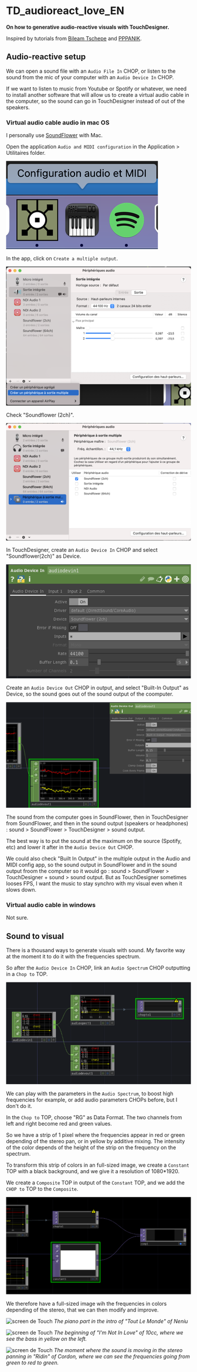 # TD_audioreact_love_EN

**On how to generative audio-reactive visuals with TouchDesigner.**

Inspired by tutorials from [Bileam Tschepe](https://www.youtube.com/@elekktronaut) and [PPPANIK](https://www.youtube.com/@pppanik2040).

## Audio-reactive setup

We can open a sound file with an `Audio File In` CHOP, or listen to the sound from the mic of your computer with an `Audio Device In` CHOP.

If we want to listen to music from Youtube or Spotify or whatever, we need to install another software that will allow us to create a virtual audio cable in the computer, so the sound can go in TouchDesigner instead of out of the speakers.

### Virtual audio cable audio in mac OS
I personally use [SoundFlower](https://soundflower.fr.softonic.com/mac) with Mac.

Open the application `Audio and MIDI configuration` in the Application > Utilitaires folder.

![screen de Config audio et MIDI](./images/screen1.png)

In the app, click on `Create a multiple output`.

![screen de Config audio et MIDI](./images/screen2.png)

Check "Soundflower (2ch)".

![screen de Config audio et MIDI](./images/screen3.png)

In TouchDesigner, create an `Audio Device In` CHOP and select "Soundflower(2ch)" as Device.

![screen de Config audio et MIDI](./images/screen4.png)

Create an `Audio Device Out` CHOP in output, and select "Built-In Output" as Device, so the sound goes out of the sound output of the coomputer.

![screen de Config audio et MIDI](./images/screen5.png)

The sound from the computer goes in SoundFlower, then in TouchDesigner from SoundFlower, and then in the sound output (speakers or headphones) : sound > SoundFlower > TouchDesigner > sound output.

The best way is to put the sound at the maximum on the source (Spotify, etc) and lower it after in the `Audio Device Out` CHOP.

We could also check "Built In Output" in the multiple output in the Audio and MIDI config app, so the sound output in SoundFlower and in the sound output froom the computer so it would go : sound > SoundFlower > TouchDesigner + sound > sound output.
But as TouchDesigner sometimes looses FPS, I want the music to stay synchro with my visual even when it slows down.

 ### Virtual audio cable in windows

Not sure.

 ## Sound to visual

 There is a thousand ways to generate visuals with sound. My favorite way at the moment it to do it with the frequencies spectrum.

So after the `Audio Device In` CHOP, link an `Audio Spectrum` CHOP outputting in a `Chop to` TOP.

 ![screen de Touch](./images/screen6.png)

We can play with the parameters in the `Audio Spectrum`, to boost high frequencies for example, or add audio parameters CHOPs before, but I don't do it.

In the `Chop to` TOP, choose "RG" as Data Format. 
The two channels from left and right become red and green values.

So we have a strip of 1 pixel where the frequencies appear in red or green depending of the stereo pan, or in yellow by additive mixing.
The intensity of the color depends of the height of the strip on the frequency on the spectrum.

To transform this strip of colors in an full-sized image, we create a `Constant` TOP with a black background, and we give it a resolution of 1080*1920.

We create a `Composite` TOP in output of the `Constant` TOP, and we add the `CHOP to` TOP to the `Composite`.

 ![screen de Touch](./images/screen7.png)

We therefore have a full-sized image wih the frequencies in colors depending of the stereo, that we can then modify and improve.

 ![screen de Touch](./images/gif1.gif)
 *The piano part in the intro of "Tout Le Monde" of Neniu*

 ![screen de Touch](./images/gif2.gif)
 *The beginning of "I'm Not In Love" of 10cc, where we see the bass in yellow on the left.*

 ![screen de Touch](./images/gif3.gif)
 *The moment where the sound is moving in the stereo panning in "Ridin" of Cordon, where we can see the frequencies going from green to red to green.*
